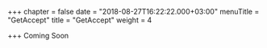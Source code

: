 +++
chapter = false
date = "2018-08-27T16:22:22.000+03:00"
menuTitle = "GetAccept"
title = "GetAccept"
weight = 4

+++
Coming Soon